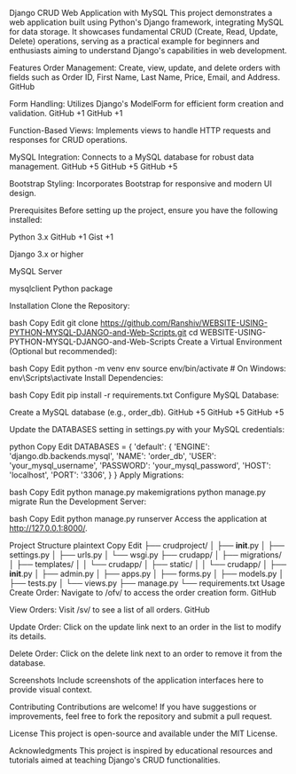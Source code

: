 Django CRUD Web Application with MySQL
This project demonstrates a web application built using Python's Django framework, integrating MySQL for data storage. It showcases fundamental CRUD (Create, Read, Update, Delete) operations, serving as a practical example for beginners and enthusiasts aiming to understand Django's capabilities in web development.​

Features
Order Management: Create, view, update, and delete orders with fields such as Order ID, First Name, Last Name, Price, Email, and Address.​
GitHub

Form Handling: Utilizes Django's ModelForm for efficient form creation and validation.​
GitHub
+1
GitHub
+1

Function-Based Views: Implements views to handle HTTP requests and responses for CRUD operations.​

MySQL Integration: Connects to a MySQL database for robust data management.​
GitHub
+5
GitHub
+5
GitHub
+5

Bootstrap Styling: Incorporates Bootstrap for responsive and modern UI design.​

Prerequisites
Before setting up the project, ensure you have the following installed:

Python 3.x​
GitHub
+1
Gist
+1

Django 3.x or higher​

MySQL Server​

mysqlclient Python package​

Installation
Clone the Repository:

bash
Copy
Edit
git clone https://github.com/Ranshiv/WEBSITE-USING-PYTHON-MYSQL-DJANGO-and-Web-Scripts.git
cd WEBSITE-USING-PYTHON-MYSQL-DJANGO-and-Web-Scripts
Create a Virtual Environment (Optional but recommended):

bash
Copy
Edit
python -m venv env
source env/bin/activate  # On Windows: env\Scripts\activate
Install Dependencies:

bash
Copy
Edit
pip install -r requirements.txt
Configure MySQL Database:

Create a MySQL database (e.g., order_db).​
GitHub
+5
GitHub
+5
GitHub
+5

Update the DATABASES setting in settings.py with your MySQL credentials:​

python
Copy
Edit
DATABASES = {
    'default': {
        'ENGINE': 'django.db.backends.mysql',
        'NAME': 'order_db',
        'USER': 'your_mysql_username',
        'PASSWORD': 'your_mysql_password',
        'HOST': 'localhost',
        'PORT': '3306',
    }
}
Apply Migrations:

bash
Copy
Edit
python manage.py makemigrations
python manage.py migrate
Run the Development Server:

bash
Copy
Edit
python manage.py runserver
Access the application at http://127.0.0.1:8000/.

Project Structure
plaintext
Copy
Edit
├── crudproject/
│   ├── __init__.py
│   ├── settings.py
│   ├── urls.py
│   └── wsgi.py
├── crudapp/
│   ├── migrations/
│   ├── templates/
│   │   └── crudapp/
│   ├── static/
│   │   └── crudapp/
│   ├── __init__.py
│   ├── admin.py
│   ├── apps.py
│   ├── forms.py
│   ├── models.py
│   ├── tests.py
│   └── views.py
├── manage.py
└── requirements.txt
Usage
Create Order: Navigate to /ofv/ to access the order creation form.​
GitHub

View Orders: Visit /sv/ to see a list of all orders.​
GitHub

Update Order: Click on the update link next to an order in the list to modify its details.​

Delete Order: Click on the delete link next to an order to remove it from the database.​

Screenshots
Include screenshots of the application interfaces here to provide visual context.

Contributing
Contributions are welcome! If you have suggestions or improvements, feel free to fork the repository and submit a pull request.​

License
This project is open-source and available under the MIT License.​

Acknowledgments
This project is inspired by educational resources and tutorials aimed at teaching Django's CRUD functionalities.
